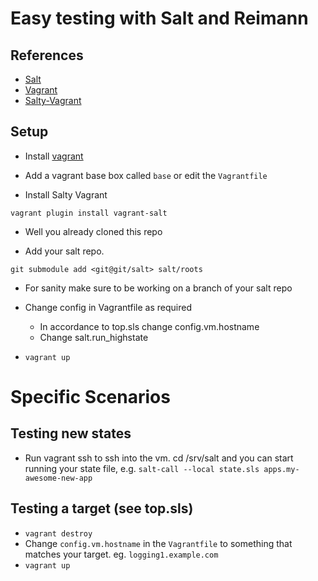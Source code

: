 Easy testing with Salt and Reimann
==================================

References
----------

* [Salt](http://docs.saltstack.com/index.html)
* [Vagrant](http://docs.vagrantup.com/v2/)
* [Salty-Vagrant](https://github.com/saltstack/salty-vagrant)

Setup
-----

* Install [vagrant](http://downloads.vagrantup.com/)

* Add a vagrant base box called `base` or edit the `Vagrantfile`

* Install Salty Vagrant
```
vagrant plugin install vagrant-salt
```

* Well you already cloned this repo

* Add your salt repo. 
```
git submodule add <git@git/salt> salt/roots
```

* For sanity make sure to be working on a branch of your salt repo

* Change config in Vagrantfile as required

  - In accordance to top.sls change config.vm.hostname
  - Change salt.run_highstate 

* `vagrant up`

Specific Scenarios
==================

Testing new states
------------------

- Run vagrant ssh to ssh into the vm. cd /srv/salt and you can start running your state file, e.g.
`salt-call --local state.sls apps.my-awesome-new-app`

Testing a target (see top.sls)
------------------------------

- `vagrant destroy`
- Change `config.vm.hostname` in the `Vagrantfile` to something that matches your target. eg. `logging1.example.com`
- `vagrant up`
